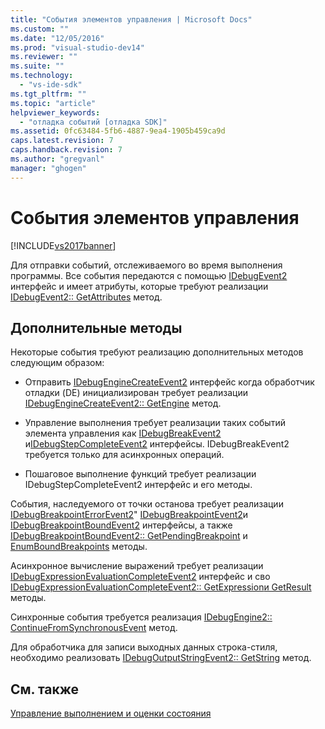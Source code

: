 ```yaml
---
title: "События элементов управления | Microsoft Docs"
ms.custom: ""
ms.date: "12/05/2016"
ms.prod: "visual-studio-dev14"
ms.reviewer: ""
ms.suite: ""
ms.technology: 
  - "vs-ide-sdk"
ms.tgt_pltfrm: ""
ms.topic: "article"
helpviewer_keywords: 
  - "отладка событий [отладка SDK]"
ms.assetid: 0fc63484-5fb6-4887-9ea4-1905b459ca9d
caps.latest.revision: 7
caps.handback.revision: 7
ms.author: "gregvanl"
manager: "ghogen"
---
```

# События элементов управления
[!INCLUDE[vs2017banner](../../code-quality/includes/vs2017banner.md)]

Для отправки событий, отслеживаемого во время выполнения программы.  Все события передаются с помощью [IDebugEvent2](../../extensibility/debugger/reference/idebugevent2.md) интерфейс и имеет атрибуты, которые требуют реализации  [IDebugEvent2:: GetAttributes](../../extensibility/debugger/reference/idebugevent2-getattributes.md) метод.  
  
## Дополнительные методы  
 Некоторые события требуют реализацию дополнительных методов следующим образом:  
  
-   Отправить [IDebugEngineCreateEvent2](../../extensibility/debugger/reference/idebugenginecreateevent2.md) интерфейс когда обработчик отладки \(DE\) инициализирован требует реализации  [IDebugEngineCreateEvent2:: GetEngine](../../extensibility/debugger/reference/idebugenginecreateevent2-getengine.md) метод.  
  
-   Управление выполнения требует реализации таких событий элемента управления как [IDebugBreakEvent2](../../extensibility/debugger/reference/idebugbreakevent2.md) и[IDebugStepCompleteEvent2](../../extensibility/debugger/reference/idebugstepcompleteevent2.md) интерфейсы.   IDebugBreakEvent2 требуется только для асинхронных операций.  
  
-   Пошаговое выполнение функций требует реализации IDebugStepCompleteEvent2 интерфейс и его методы.  
  
 События, наследуемого от точки останова требует реализации [IDebugBreakpointErrorEvent2](../../extensibility/debugger/reference/idebugbreakpointerrorevent2.md)"  [IDebugBreakpointEvent2](../../extensibility/debugger/reference/idebugbreakpointevent2.md)и  [IDebugBreakpointBoundEvent2](../../extensibility/debugger/reference/idebugbreakpointboundevent2.md) интерфейсы, а также  [IDebugBreakpointBoundEvent2:: GetPendingBreakpoint](../../extensibility/debugger/reference/idebugbreakpointboundevent2-getpendingbreakpoint.md) и  [EnumBoundBreakpoints](../../extensibility/debugger/reference/idebugbreakpointboundevent2-enumboundbreakpoints.md) методы.  
  
 Асинхронное вычисление выражений требует реализации [IDebugExpressionEvaluationCompleteEvent2](../../extensibility/debugger/reference/idebugexpressionevaluationcompleteevent2.md) интерфейс и сво  [IDebugExpressionEvaluationCompleteEvent2:: GetExpression](../../extensibility/debugger/reference/idebugexpressionevaluationcompleteevent2-getexpression.md)[и GetResult](../../extensibility/debugger/reference/idebugexpressionevaluationcompleteevent2-getresult.md) методы.  
  
 Синхронные события требуется реализация [IDebugEngine2:: ContinueFromSynchronousEvent](../Topic/IDebugEngine2::ContinueFromSynchronousEvent.md) метод.  
  
 Для обработчика для записи выходных данных строка\-стиля, необходимо реализовать [IDebugOutputStringEvent2:: GetString](../Topic/IDebugOutputStringEvent2::GetString.md) метод.  
  
## См. также  
 [Управление выполнением и оценки состояния](../../extensibility/debugger/execution-control-and-state-evaluation.md)